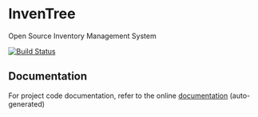 # InvenTree
Open Source Inventory Management System

[![Build Status](https://travis-ci.org/inventree/InvenTree.svg?branch=master)](https://travis-ci.org/inventree/InvenTree)

## Documentation
For project code documentation, refer to the online [documentation](http://inventree.readthedocs.io/en/latest/) (auto-generated)
